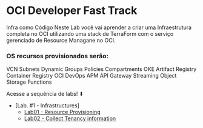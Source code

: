 ﻿# OCI Developer Fast Track 
Infra como Código 
Neste Lab você vai aprender a criar uma Infraestrutura completa no OCI 
utilizando uma stack de TerraForm com o serviço gerenciado de Resource Managane no OCI. 

### OS recursos provisionados serão:

VCN
Subnets
Dynamic Groups
Policies
Compartments
OKE
Artifact Registry
Container Registry
OCI DevOps
APM
API Gateway
Streaming
Object Storage
Functions

Acesse a sequência de labs! ⬇

- [Lab. #1 - Infrastructures]
  - [Lab01 - Resource Provisioning ](./LAB01/README.md)
  - [Lab02 - Collect Tenancy information](./LAB02/README.md)
